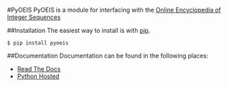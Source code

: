 #PyOEIS
PyOEIS is a module for interfacing with the [Online Encyclopedia of Integer Sequences](http://oeis.org)

##Installation
The easiest way to install is with [pip](https://pip.pypa.io/en/latest/).
    
    $ pip install pyoeis

##Documentation
Documentation can be found in the following places:

* [Read The Docs](http://pyoeis.readthedocs.org)
* [Python Hosted](https://pythonhosted.org/pyoeis)
